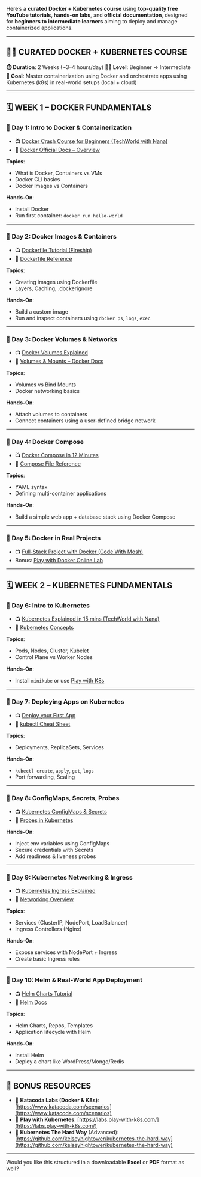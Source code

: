 Here’s a **curated Docker + Kubernetes course** using **top-quality free YouTube tutorials, hands-on labs**, and **official documentation**, designed for **beginners to intermediate learners** aiming to deploy and manage containerized applications.

---

## 🐳🚀 CURATED DOCKER + KUBERNETES COURSE

**⏱️ Duration**: 2 Weeks (\~3–4 hours/day)
**🧑‍🎓 Level**: Beginner → Intermediate
**🎯 Goal**: Master containerization using Docker and orchestrate apps using Kubernetes (k8s) in real-world setups (local + cloud)

---

## 🗓️ WEEK 1 – DOCKER FUNDAMENTALS

### 🔹 Day 1: Intro to Docker & Containerization

* 📺 [Docker Crash Course for Beginners (TechWorld with Nana)](https://www.youtube.com/watch?v=3c-iBn73dDE)
* 📘 [Docker Official Docs – Overview](https://docs.docker.com/get-started/overview/)

**Topics**:

* What is Docker, Containers vs VMs
* Docker CLI basics
* Docker Images vs Containers

**Hands-On**:

* Install Docker
* Run first container: `docker run hello-world`

---

### 🔹 Day 2: Docker Images & Containers

* 📺 [Dockerfile Tutorial (Fireship)](https://www.youtube.com/watch?v=Gjnup-PuquQ)
* 📘 [Dockerfile Reference](https://docs.docker.com/engine/reference/builder/)

**Topics**:

* Creating images using Dockerfile
* Layers, Caching, .dockerignore

**Hands-On**:

* Build a custom image
* Run and inspect containers using `docker ps`, `logs`, `exec`

---

### 🔹 Day 3: Docker Volumes & Networks

* 📺 [Docker Volumes Explained](https://www.youtube.com/watch?v=p28piYY_wv8)
* 📘 [Volumes & Mounts – Docker Docs](https://docs.docker.com/storage/volumes/)

**Topics**:

* Volumes vs Bind Mounts
* Docker networking basics

**Hands-On**:

* Attach volumes to containers
* Connect containers using a user-defined bridge network

---

### 🔹 Day 4: Docker Compose

* 📺 [Docker Compose in 12 Minutes](https://www.youtube.com/watch?v=Qw9zlE3t8Ko)
* 📘 [Compose File Reference](https://docs.docker.com/compose/compose-file/)

**Topics**:

* YAML syntax
* Defining multi-container applications

**Hands-On**:

* Build a simple web app + database stack using Docker Compose

---

### 🔹 Day 5: Docker in Real Projects

* 📺 [Full-Stack Project with Docker (Code With Mosh)](https://www.youtube.com/watch?v=pTFZFxd4hOI)
* Bonus: [Play with Docker Online Lab](https://labs.play-with-docker.com/)

---

## 🗓️ WEEK 2 – KUBERNETES FUNDAMENTALS

### 🔹 Day 6: Intro to Kubernetes

* 📺 [Kubernetes Explained in 15 mins (TechWorld with Nana)](https://www.youtube.com/watch?v=X48VuDVv0do)
* 📘 [Kubernetes Concepts](https://kubernetes.io/docs/concepts/)

**Topics**:

* Pods, Nodes, Cluster, Kubelet
* Control Plane vs Worker Nodes

**Hands-On**:

* Install `minikube` or use [Play with K8s](https://labs.play-with-k8s.com/)

---

### 🔹 Day 7: Deploying Apps on Kubernetes

* 📺 [Deploy your First App](https://www.youtube.com/watch?v=PH-2FfFD2PU)
* 📘 [kubectl Cheat Sheet](https://kubernetes.io/docs/reference/kubectl/cheatsheet/)

**Topics**:

* Deployments, ReplicaSets, Services

**Hands-On**:

* `kubectl create`, `apply`, `get`, `logs`
* Port forwarding, Scaling

---

### 🔹 Day 8: ConfigMaps, Secrets, Probes

* 📺 [Kubernetes ConfigMaps & Secrets](https://www.youtube.com/watch?v=dZ06FgBgpYs)
* 📘 [Probes in Kubernetes](https://kubernetes.io/docs/tasks/configure-pod-container/configure-liveness-readiness-startup-probes/)

**Hands-On**:

* Inject env variables using ConfigMaps
* Secure credentials with Secrets
* Add readiness & liveness probes

---

### 🔹 Day 9: Kubernetes Networking & Ingress

* 📺 [Kubernetes Ingress Explained](https://www.youtube.com/watch?v=0Omvgd7Hg1I)
* 📘 [Networking Overview](https://kubernetes.io/docs/concepts/services-networking/)

**Topics**:

* Services (ClusterIP, NodePort, LoadBalancer)
* Ingress Controllers (Nginx)

**Hands-On**:

* Expose services with NodePort + Ingress
* Create basic Ingress rules

---

### 🔹 Day 10: Helm & Real-World App Deployment

* 📺 [Helm Charts Tutorial](https://www.youtube.com/watch?v=fyPZbDof5ww)
* 📘 [Helm Docs](https://helm.sh/docs/)

**Topics**:

* Helm Charts, Repos, Templates
* Application lifecycle with Helm

**Hands-On**:

* Install Helm
* Deploy a chart like WordPress/Mongo/Redis

---

## 🎁 BONUS RESOURCES

* 🧪 **Katacoda Labs (Docker & K8s)**: [https://www.katacoda.com/scenarios](https://www.katacoda.com/scenarios)
* 🧠 **Play with Kubernetes**: [https://labs.play-with-k8s.com/](https://labs.play-with-k8s.com/)
* 📘 **Kubernetes The Hard Way** (Advanced): [https://github.com/kelseyhightower/kubernetes-the-hard-way](https://github.com/kelseyhightower/kubernetes-the-hard-way)

---

Would you like this structured in a downloadable **Excel** or **PDF** format as well?
